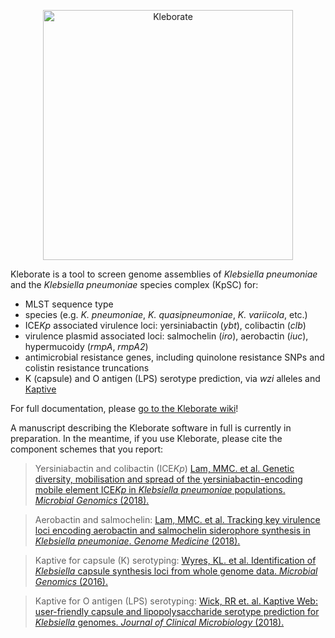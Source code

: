 <p align="center"><img src="logo.png" alt="Kleborate" width="400"></p>

Kleborate is a tool to screen genome assemblies of _Klebsiella pneumoniae_ and the _Klebsiella pneumoniae_ species complex (KpSC) for:
 * MLST sequence type
 * species (e.g. _K. pneumoniae_, _K. quasipneumoniae_, _K. variicola_, etc.)
 * ICE<i>Kp</i> associated virulence loci: yersiniabactin (_ybt_), colibactin (_clb_)
 * virulence plasmid associated loci: salmochelin (_iro_), aerobactin (_iuc_), hypermucoidy (_rmpA_, _rmpA2_)
 * antimicrobial resistance genes, including quinolone resistance SNPs and colistin resistance truncations
 * K (capsule) and O antigen (LPS) serotype prediction, via _wzi_ alleles and [Kaptive](https://github.com/katholt/Kaptive)

For full documentation, please [go to the Kleborate wiki](https://github.com/katholt/Kleborate/wiki)!

A manuscript describing the Kleborate software in full is currently in preparation. In the meantime, if you use Kleborate, please cite the component schemes that you report:<br>
> Yersiniabactin and colibactin (ICE<i>Kp</i>) [Lam, MMC. et al. Genetic diversity, mobilisation and spread of the yersiniabactin-encoding mobile element ICE<i>Kp</i> in _Klebsiella pneumoniae_ populations. _Microbial Genomics_ (2018).](http://mgen.microbiologyresearch.org/content/journal/mgen/10.1099/mgen.0.000196)

> Aerobactin and salmochelin:
[Lam, MMC. et al. Tracking key virulence loci encoding aerobactin and salmochelin siderophore synthesis in _Klebsiella pneumoniae_. _Genome Medicine_ (2018).](https://genomemedicine.biomedcentral.com/articles/10.1186/s13073-018-0587-5)

> Kaptive for capsule (K) serotyping:
[Wyres, KL. et al. Identification of _Klebsiella_ capsule synthesis loci from whole genome data. _Microbial Genomics_ (2016).](http://mgen.microbiologyresearch.org/content/journal/mgen/10.1099/mgen.0.000102)

> Kaptive for O antigen (LPS) serotyping:
[Wick, RR et. al. Kaptive Web: user-friendly capsule and lipopolysaccharide serotype prediction for _Klebsiella_ genomes. _Journal of Clinical Microbiology_ (2018).](http://jcm.asm.org/content/56/6/e00197-18)
